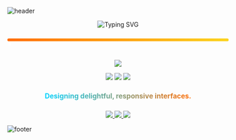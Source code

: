 <!-- ====== Color Wave Header ====== -->
![header](https://capsule-render.vercel.app/api?type=waving&height=220&color=0:ff6a00,50:ffd319,100:00d4ff&text=Abdelrahman%20Mohamed&fontColor=ffffff&fontSize=48&fontAlign=50&fontAlignY=35)

<!-- ====== Dynamic Tagline (Typing) ====== -->
<p align="center">
  <img src="https://readme-typing-svg.demolab.com?size=26&duration=2600&pause=700&center=true&vCenter=true&width=800&lines=Creative+Frontend+Developer;Micro-interactions+%26+Playful+UI;Clean+Code%2C+Bold+Colors%2C+Smooth+Motion" alt="Typing SVG" />
</p>

<!-- ====== Animated Gradient Bar + Bouncing Dot (pure SVG) ====== -->
<p align="center">
  <svg width="800" height="70" viewBox="0 0 800 70">
    <defs>
      <linearGradient id="grad1" x1="0%" y1="0%" x2="100%" y2="0%">
        <stop offset="0%" stop-color="#ff6a00">
          <animate attributeName="stop-color" values="#ff6a00;#ffd319;#00d4ff;#ff6a00" dur="8s" repeatCount="indefinite"/>
        </stop>
        <stop offset="100%" stop-color="#ffd319">
          <animate attributeName="stop-color" values="#ffd319;#00d4ff;#ff6a00;#ffd319" dur="8s" repeatCount="indefinite"/>
        </stop>
      </linearGradient>
    </defs>
    <rect x="0" y="30" width="800" height="10" rx="5" fill="url(#grad1)">
      <animate attributeName="y" values="15;30;15" dur="5s" repeatCount="indefinite"/>
    </rect>
    <circle r="6" fill="#ffffff">
      <animate attributeName="cx" values="0;800;0" dur="6s" repeatCount="indefinite"/>
      <animate attributeName="cy" values="35;20;35" dur="6s" repeatCount="indefinite"/>
    </circle>
  </svg>
</p>

<!-- ====== Compact Skills Icons (colorful) ====== -->
<p align="center">
  <img src="https://skillicons.dev/icons?i=html,css,js,ts,react,nextjs,tailwind,figma,git,github" />
</p>

<!-- ====== Vibrant Chips / Quick Links ====== -->
<p align="center">
  <a href="https://github.com/abdoabozena7" target="_blank"><img src="https://img.shields.io/badge/Follow-@abdoabozena7-111827?style=for-the-badge"></a>
  <a href="mailto:your.email@example.com"><img src="https://img.shields.io/badge/Contact-Me-ff6a00?style=for-the-badge&logo=gmail&logoColor=white"></a>
  <a href="https://www.linkedin.com/in/your-link/" target="_blank"><img src="https://img.shields.io/badge/LinkedIn-Connect-0a66c2?style=for-the-badge&logo=linkedin&logoColor=white"></a>
</p>

<!-- ====== Animated Headline (pure SVG, shifting gradient) ====== -->
<p align="center">
  <svg width="900" height="70" viewBox="0 0 900 70">
    <defs>
      <linearGradient id="gradText" x1="0%" y1="0%" x2="100%" y2="0%">
        <stop offset="0%" stop-color="#00d4ff">
          <animate attributeName="stop-color" values="#00d4ff;#7c3aed;#ff6a00;#00d4ff" dur="9s" repeatCount="indefinite"/>
        </stop>
        <stop offset="100%" stop-color="#ff6a00">
          <animate attributeName="stop-color" values="#ff6a00;#ffd319;#00d4ff;#ff6a00" dur="9s" repeatCount="indefinite"/>
        </stop>
      </linearGradient>
    </defs>
    <text x="50%" y="50%" text-anchor="middle" dominant-baseline="central"
          font-size="28" font-weight="700" fill="url(#gradText)">
      Designing delightful, responsive interfaces.
    </text>
  </svg>
</p>

<!-- ====== Minimal Projects (no stats, just bold badges) ====== -->
<p align="center">
  <a href="https://github.com/abdoabozena7/portfolio" target="_blank">
    <img src="https://img.shields.io/badge/Portfolio-Live-0f172a?style=for-the-badge">
  </a>
  <a href="https://github.com/abdoabozena7/ui-micro-interactions" target="_blank">
    <img src="https://img.shields.io/badge/UI%20Micro%20Interactions-Pack-7c3aed?style=for-the-badge">
  </a>
  <a href="https://github.com/abdoabozena7/components" target="_blank">
    <img src="https://img.shields.io/badge/Components-Library-22c55e?style=for-the-badge">
  </a>
</p>

<!-- ====== Color Wave Footer ====== -->
![footer](https://capsule-render.vercel.app/api?type=waving&height=140&section=footer&color=0:00d4ff,50:ffd319,100:ff6a00)
